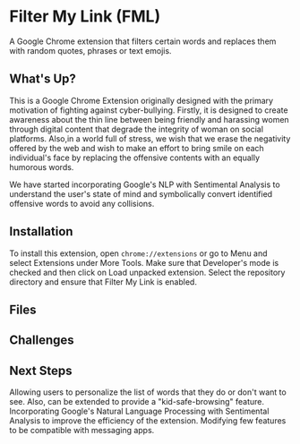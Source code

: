 # Filter My Link (FML)

A Google Chrome extension that filters certain words and replaces them with random quotes, phrases or text emojis.

## What's Up?
This is a Google Chrome Extension originally designed with the primary motivation of fighting against cyber-bullying. Firstly, it is designed to create awareness about the thin line between being friendly and harassing women through digital content that degrade the integrity of woman on social platforms. Also,in a world full of stress, we wish that we erase the negativity offered by the web and  wish to make an effort to bring smile on each individual's face by replacing the offensive contents with an equally humorous words.

We have started incorporating Google's NLP with Sentimental Analysis to understand the user's state of mind and symbolically convert identified offensive words to avoid any collisions.

## Installation
To install this extension, open ``chrome://extensions`` or go to Menu and select Extensions under More Tools. Make sure that Developer's mode is checked and then click on Load unpacked extension. Select the repository directory and ensure that Filter My Link is enabled. 

## Files

## Challenges


## Next Steps
Allowing users to personalize the list of words that they do or don't want to see. Also, can be extended to provide a "kid-safe-browsing" feature.
Incorporating Google's Natural Language Processing with Sentimental Analysis to improve the efficiency of the extension.
Modifying few features to be compatible with messaging apps.
